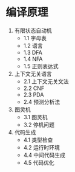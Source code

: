 # 编译原理

1. 有限状态自动机
    - 1.1 字母表
    - 1.2 语言
    - 1.3 DFA
    - 1.4 NFA
    - 1.5 正则表达式
2. 上下文无关语言
    - 2.1 上下文无关文法
    - 2.2 CNF
    - 2.3 PDA
    - 2.4 预测分析法
3. 图灵机
    - 3.1 图灵机
    - 3.2 停机问题
4. 代码生成
    - 4.1 类型检查
    - 4.2 运行时环境
    - 4.4 中间代码生成
    - 4.5 代码优化